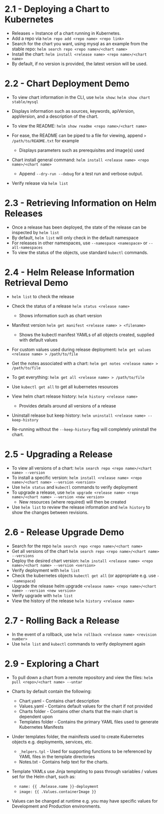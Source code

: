 # 2.1 - Deploying a Chart to Kubernetes
- Releases = Instance of a chart running in Kubernetes.
- Add a repo via `helm repo add <repo name> <repo link>`
- Search for the chart you want, using mysql as an example from the stable repo:
  `helm search repo <repo name>/<chart name>`
- Install the chart:
  `helm install <release name> <repo name>/<chart name>`
- By default, if no version is provided, the latest version will be used.

# 2.2 - Chart Deployment Demo

- To view chart information in the CLI, use `helm show`:
  `helm show chart stable/mysql`
- Displays information such as sources, keywords, apiVersion, appVersion, and a description of the chart.
- To view the README: `helm show readme <repo name>/<chart name>`
- For ease, the README can be piped to a file for viewing, append `> /path/to/README.txt` for example
  - Displays parameters such as prerequisites and image(s) used

- Chart install general command: `helm install <release name> <repo name>/<chart name>`
  - Append `--dry-run --debug` for a test run and verbose output.

-  Verify release via `helm list`

# 2.3 - Retrieving Information on Helm Releases

- Once a release has been deployed, the state of the release can be inspected by `helm list`
- By default, `helm list` will only check in the default namespace
- For releases in other namespaces, use `--namespace <namespace>` or `--all-namespaces`
- To view the status of the objects, use standard `kubectl` commands.

# 2.4 - Helm Release Information Retrieval Demo

- `helm list` to check the release
- Check the status of a release `helm status <release name>`
  - Shows information such as chart version
- Manifest version `helm get manifest <release name> > <filename>`
  - Shows the kubectl manifest YAMLs of all objects created, supplied with default values
- For custom values used during release deployment: `helm get values <release name> > /path/to/file`
- Get the notes associated with a chart: `helm get notes <release name> > /path/to/file`
- To get everything: `helm get all <release name> > /path/to/file`
- Use `kubectl get all` to get all kubernetes resources

- View helm chart release history: `helm history <release name>`
  - Provides details around all versions of a release

- Uninstall release but keep history: `helm uninstall <release name> --keep-history`
- Re-running without the `--keep-history` flag will completely uninstall the chart.

# 2.5 - Upgrading a Release

- To view all versions of a chart: `helm search repo <repo name>/<chart name> --version`
- To install a specific version: `helm install <release name> <repo name>/<chart name> --version <version>`
- Use `helm status` and `kubectl` commands to verify deployment
- To upgrade a release, use `helm upgrade <release name> <repo name>/<chart name> --version <new version>`
  - New resources (where required) will then be created
- Use `helm list` to review the release information and `helm history` to show the changes between revisions.

# 2.6 - Release Upgrade Demo

- Search for the repo `helm search repo <repo name>/<chart name>`
- Get all versions of the chart `helm search repo <repo name>/<chart name> --versions`
- Deploy the desired chart version: `helm install <release name> <repo name>/<chart name> --version <version>`
- Verify deployment with `helm list`
- Check the kubernetes objects `kubectl get all` (or appropriate e.g. use `--namespace`)
- Upgrade the release helm upgrade `<release name> <repo name>/<chart name> --version <new version>`
- Verify upgrade with `helm list`
- View the history of the release `helm history <release name>`

# 2.7 - Rolling Back a Release

- In the event of a rollback, use `helm rollback <release name> <revision number>`
- Use `helm list` and `kubectl` commands to verify deployment again

# 2.9 - Exploring a Chart

- To pull down a chart from a remote repository and view the files: `helm pull <repo>/<chart name> --untar`
- Charts by default contain the following:
  - Chart.yaml - Contains chart description
  - Values.yaml - Contains default values for the chart if not provided
  - Charts folder - Contains other charts that the main chart is dependent upon
  - Templates folder - Contains the primary YAML files used to generate Kubernetes Manifests

- Under templates folder, the mainifests used to create Kubernetes objects e.g. deployments, services, etc.
  - `_helpers.tpl` - Used for supporting functions to be referenced by YAML files in the template directories
  - Notes.txt - Contains help text for the charts.

- Template YAMLs use Jinja templating to pass through variables / values set for the Helm chart, such as:
  - `name: {{ .Release.name }}-deployment`
  - `image: {{ .Values.containerImage }}`

- Values can be changed at runtime e.g. you may have specific values for Development and Production environments.